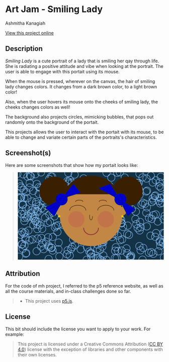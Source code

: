 # Art Jam - Smiling Lady

Ashmitha Kanagiah

[View this project online](URL_FOR_THE_RUNNING_PROJECT)

## Description

*Smiling Lady* is a cute portrait of a lady that is smiling her qay through life. She
is radiating a positive attitude and vibe when looking at the portrait. The user is able to engage with this portait using its mouse.

When the mouse is pressed, wherever on the canvas, the hair of smiling lady changes colors. It changes from a dark brown color, to a light brown color!

Also, when the user hovers its mouse onto the cheeks of smiling lady, the cheeks changes colors as well!

The background also projects circles, mimicking bubbles, that pops out randomly onto the background of the portait. 

This projects allows the user to interact with the portait with its mouse, to be able to change and variate certain parts of the portraits's characteristics. 

## Screenshot(s)

Here are some screenshots that show how my portait looks like: 

> ![Image of my portrait](./assets/images/smiling-lady.png)

## Attribution

For the code of mh project, I referred to the p5 reference website, as well as all the course materials, and in-class challenges done so far. 

> - This project uses [p5.js](https://p5js.org).

## License

This bit should include the license you want to apply to your work. For example:

> This project is licensed under a Creative Commons Attribution ([CC BY 4.0](https://creativecommons.org/licenses/by/4.0/deed.en)) license with the exception of libraries and other components with their own licenses.